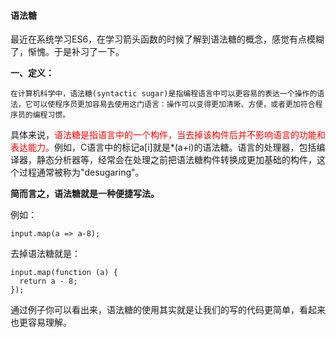 #### 语法糖
最近在系统学习ES6，在学习箭头函数的时候了解到语法糖的概念，感觉有点模糊了，惭愧。于是补习了一下。

**一、定义：**

    在计算机科学中，语法糖(syntactic sugar)是指编程语言中可以更容易的表达一个操作的语法，它可以使程序员更加容易去使用这门语言：操作可以变得更加清晰、方便，或者更加符合程序员的编程习惯。

  具体来说，<font color="#f00">语法糖是指语言中的一个构件，当去掉该构件后并不影响语言的功能和表达能力。</font>例如，C语言中的标记a[i]就是*(a+i)的语法糖。语言的处理器，包括编译器，静态分析器等，经常会在处理之前把语法糖构件转换成更加基础的构件，这个过程通常被称为"desugaring"。
  
**简而言之，语法糖就是一种便捷写法。**

例如：
````
input.map(a => a-8);
````
去掉语法糖就是：
```
input.map(function (a) {
  return a - 8;
});
````
通过例子你可以看出来，语法糖的使用其实就是让我们的写的代码更简单，看起来也更容易理解。
